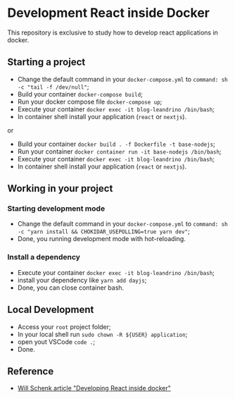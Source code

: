 # Development React inside Docker

This repository is exclusive to study how to develop react applications in docker.

## Starting a project

- Change the default command in your `docker-compose.yml` to `command: sh -c "tail -f /dev/null"`;
- Build your container `docker-compose build`;
- Run your docker compose file `docker-compose up`;
- Execute your container `docker exec -it blog-leandrino /bin/bash`;
- In container shell install your application (`react` or `nextjs`).

or

- Build your container `docker build . -f Dockerfile -t base-nodejs`;
- Run your container `docker container run -it base-nodejs /bin/bash`;
- Execute your container `docker exec -it blog-leandrino /bin/bash`;
- In container shell install your application (`react` or `nextjs`).

## Working in your project

### Starting development mode

- Change the default command in your `docker-compose.yml` to `command: sh -c "yarn install && CHOKIDAR_USEPOLLING=true yarn dev"`;
- Done, you running development mode with hot-reloading.

### Install a dependency

- Execute your container `docker exec -it blog-leandrino /bin/bash`;
- install your dependency like `yarn add dayjs`;
- Done, you can close container bash.

## Local Development

- Access your `root` project folder;
- In your local shell run `sudo chown -R ${USER} application`;
- open yout VSCode `code .`;
- Done.

## Reference

- [Will Schenk article "Developing React inside docker"](https://willschenk.com/articles/2020/developing_react_inside_docker/)